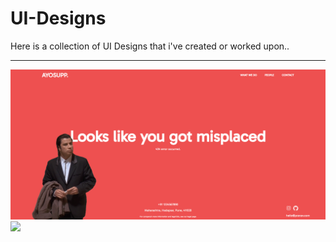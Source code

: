 # UI-Designs
Here is a collection of UI Designs that i've created or worked upon..
<hr>
<img src="https://github.com/PranavSatav/UI-Designs/blob/main/404%20UI%20%231/UI%20Screenshot.png?raw=true">
<img src="https://github.com/PranavSatav/UI-Designs/blob/main/Works-Screenshot.png">
